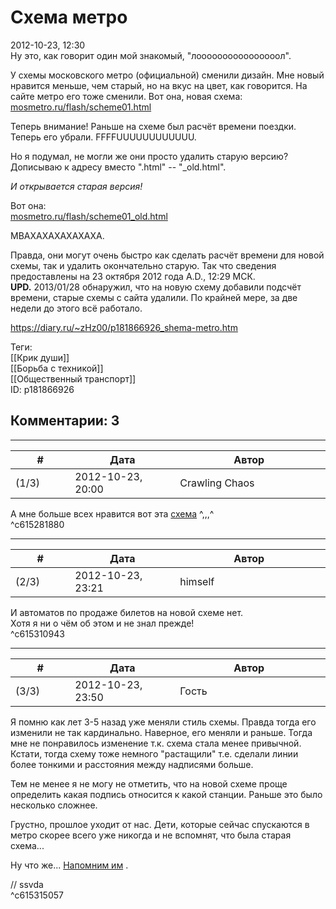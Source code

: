 Схема метро
===========

  
2012-10-23, 12:30  
 Ну это, как говорит один мой знакомый, "лоооооооооооооооол".   
   
 У схемы московского метро (официальной) сменили дизайн. Мне новый нравится меньше, чем старый, но на вкус на цвет, как говорится. На сайте метро его тоже сменили. Вот она, новая схема:   
  [mosmetro.ru/flash/scheme01.html](http://mosmetro.ru/flash/scheme01.html)    
   
 Теперь внимание! Раньше на схеме был расчёт времени поездки. Теперь его убрали. FFFFUUUUUUUUUUUU.   
   
 Но я подумал, не могли же они просто удалить старую версию? Дописываю к адресу вместо ".html" -- "\_old.html".   
   
  *И открывается старая версия!*    
   
 Вот она:   
  [mosmetro.ru/flash/scheme01\_old.html](http://mosmetro.ru/flash/scheme01_old.html)    
   
 МВАХАХАХАХАХАХА.   
   
 Правда, они могут очень быстро как сделать расчёт времени для новой схемы, так и удалить окончательно старую. Так что сведения предоставлены на 23 октября 2012 года A.D., 12:29 МСК.   
  **UPD.**  2013/01/28 обнаружил, что на новую схему добавили подсчёт времени, старые схемы с сайта удалили. По крайней мере, за две недели до этого всё работало.   
  
<https://diary.ru/~zHz00/p181866926_shema-metro.htm>  
  
Теги:  
[[Крик души]]  
[[Борьба с техникой]]  
[[Общественный транспорт]]  
ID: p181866926  


Комментарии: 3
--------------

  


---



|         #         |              Дата              |                     Автор                     |           ID           |
| --- | --- | --- | --- |
| (1/3) | 2012-10-23, 20:00 | Crawling Chaos | c615281880 |

  
 А мне больше всех нравится вот эта  [схема](http://metrox7.narod.ru/image/karta-metro-2033-goda.gif)  ^,,,^   
 ^c615281880

---



|         #         |              Дата              |                     Автор                     |           ID           |
| --- | --- | --- | --- |
| (2/3) | 2012-10-23, 23:21 | himself | c615310943 |

  
 И автоматов по продаже билетов на новой схеме нет.   
 Хотя я ни о чём об этом и не знал прежде!   
 ^c615310943

---



|         #         |              Дата              |                     Автор                     |           ID           |
| --- | --- | --- | --- |
| (3/3) | 2012-10-23, 23:50 | Гость | c615315057 |

  
 Я помню как лет 3-5 назад уже меняли стиль схемы. Правда тогда его изменили не так кардинально. Наверное, его меняли и раньше. Тогда мне не понравилось изменение т.к. схема стала менее привычной. Кстати, тогда схему тоже немного "растащили" т.е. сделали линии более тонкими и расстояния между надписями больше.   
   
 Тем не менее я не могу не отметить, что на новой схеме проще определить какая подпись относится к какой станции. Раньше это было несколько сложнее.   
   
 Грустно, прошлое уходит от нас. Дети, которые сейчас спускаются в метро скорее всего уже никогда и не вспомнят, что была старая схема...   
   
 Ну что же...  [Напомним им](http://wayback.archive.org/web/*/http://mosmetro.ru/flash/*)  .   
   
 // ssvda   
 ^c615315057